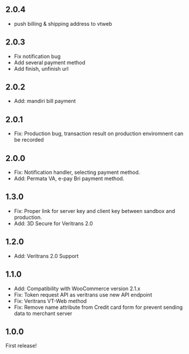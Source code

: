 2.0.4
-----
- push billing & shipping address to vtweb

2.0.3
-----
- Fix notification bug
- Add several payment method
- Add finish, unfinish url

2.0.2
-----
- Add: mandiri bill payment

2.0.1
-----
- Fix: Production bug, transaction result on production enviromnent can be recorded

2.0.0
-----
- Fix: Notification handler, selecting payment method.
- Add: Permata VA, e-pay Bri payment method.

1.3.0
-----
- Fix: Proper link for server key and client key between sandbox and production.
- Add: 3D Secure for Veritrans 2.0

1.2.0
-----
- Add: Veritrans 2.0 Support

1.1.0
-----
- Add: Compatibility with WooCommerce version 2.1.x
- Fix: Token request API as veritrans use new API endpoint
- Fix: Veritrans VT-Web method
- Fix: Remove name attribute from Credit card form for prevent sending data to merchant server

1.0.0
-----
First release!
